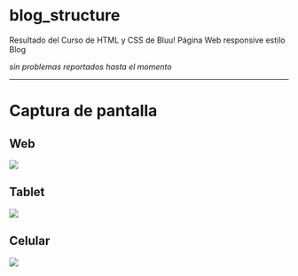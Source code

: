 # blog_structure

Resultado del Curso de HTML y CSS de Bluu! Página Web responsive estilo Blog

*sin problemas reportados hasta el momento*

* * * 

# Captura de pantalla 

## Web

![](/Img/main.png)

## Tablet

   ![](/Img/ipad_pro.png)

## Celular

![](/Img/cellphone_view.png)
